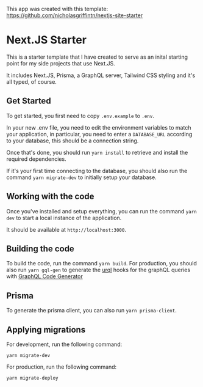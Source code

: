This app was created with this template: https://github.com/nicholasgriffintn/nextjs-site-starter

# Next.JS Starter

This is a starter template that I have created to serve as an inital starting point for my side projects that use Next.JS.

It includes Next.JS, Prisma, a GraphQL server, Tailwind CSS styling and it's all typed, of course.

## Get Started

To get started, you first need to copy `.env.example` to `.env`.

In your new .env file, you need to edit the environment variables to match your application, in particular, you need to enter a `DATABASE_URL` according to your database, this should be a connection string.

Once that's done, you should run `yarn install` to retrieve and install the required dependencies.

If it's your first time connecting to the database, you should also run the command `yarn migrate-dev` to initially setup your database.

## Working with the code

Once you've installed and setup everything, you can run the command `yarn dev` to start a local instance of the application.

It should be available at `http://localhost:3000`.

## Building the code

To build the code, run the command `yarn build`. For production, you should also run `yarn gql-gen` to generate the [urql](https://formidable.com/open-source/urql/) hooks for the graphQL queries with [GraphQL Code Generator](https://graphql-code-generator.com/)

## Prisma

To generate the prisma client, you can also run `yarn prisma-client`.

## Applying migrations

For development, run the following command:

`yarn migrate-dev`

For production, run the following command:

`yarn migrate-deploy`
